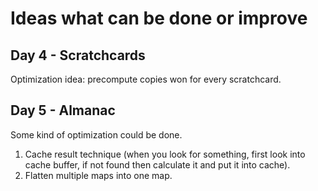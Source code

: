 # Ideas what can be done or improve

## Day 4 - Scratchcards

Optimization idea: precompute copies won for every scratchcard.

## Day 5 - Almanac

Some kind of optimization could be done.

1. Cache result technique (when you look for something, first look into cache buffer, if not found then calculate it and put it into cache).
2. Flatten multiple maps into one map.
